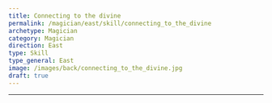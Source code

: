 ```yaml
---
title: Connecting to the divine
permalink: /magician/east/skill/connecting_to_the_divine
archetype: Magician
category: Magician
direction: East
type: Skill
type_general: East
image: /images/back/connecting_to_the_divine.jpg
draft: true
---
```


---
